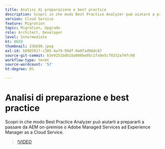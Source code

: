 ```yaml
---
title: Analisi di preparazione e best practice
description: Scopri in che modo Best Practice Analyzer può aiutare a preparare l'applicazione per il passaggio ad Experience Manager as a Cloud Service
version: Cloud Service
feature: Migration
topic: Migration, Upgrade
role: Architect, Developer
level: Intermediate
kt: 8659
thumbnail: 336690.jpeg
exl-id: b8905917-c385-4a79-99df-9a0fad98dc87
source-git-commit: b3e9251bdb18a008be95c1fa9e5c79252a74fc98
workflow-type: tm+mt
source-wordcount: '57'
ht-degree: 0%

---
```


# Analisi di preparazione e best practice

Scopri in che modo Best Practice Analyzer può aiutarti a prepararti a passare da AEM on-premise o Adobe Managed Services ad Experience Manager as a Cloud Service.

>[!VIDEO](https://video.tv.adobe.com/v/336690?quality=12&learn=on)
